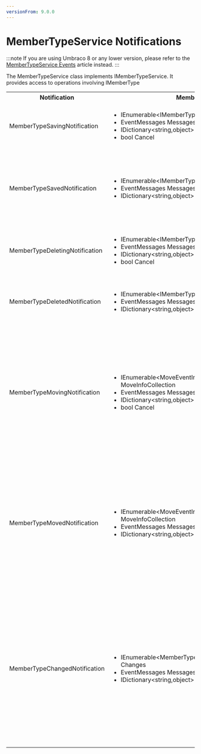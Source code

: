 ```yaml
---
versionFrom: 9.0.0
---
```


# MemberTypeService Notifications

:::note
If you are using Umbraco 8 or any lower version, please refer to the [MemberTypeService Events](../Events/MemberTypeService-Events) article instead.
:::

The MemberTypeService class implements IMemberTypeService. It provides access to operations involving IMemberType

<table>
  <tr>
    <th>Notification</th>
    <th>Members</th>
    <th>Description</th>
  </tr>

  <tr>
    <td>MemberTypeSavingNotification</td>
    <td>
      <ul>
        <li>IEnumerable&ltIMemberType&gt SavedEntities</li>
        <li>EventMessages Messages</li>
        <li>IDictionary&ltstring,object&gt State</li>
        <li>bool Cancel</li>
      </ul>
    </td>
    <td>
    Published when MemberTypeService.Save is called in the API.<br/>
    SavedEntities: Gets the collection of IMemberType objects being saved.
    </td>
  </tr>

  <tr>
    <td>MemberTypeSavedNotification</td>
    <td>
      <ul>
        <li>IEnumerable&ltIMemberType&gt SavedEntities</li>
        <li>EventMessages Messages</li>
        <li>IDictionary&ltstring,object&gt State</li>
      </ul>
    </td>
    <td>
    Published when MemberTypeService.Save is called in the API, after the entities has been saved.<br/>
    NOTE: <em><a href="../determining-new-entity">See here on how to determine if the entity is brand new</a></em><br/>
    SavedEntities: Gets the collection of saved IMemberType objects.
    </td>
  </tr>

  <tr>
    <td>MemberTypeDeletingNotification</td>
    <td>
      <ul>
        <li>IEnumerable&ltIMemberType&gt DeletedEntities</li>
        <li>EventMessages Messages</li>
        <li>IDictionary&ltstring,object&gt State</li>
        <li>bool Cancel</li>
      </ul>
    </td>
    <td>
      Published when MemberTypeService.Delete is called in the API.<br/>
      DeletedEntities: Gets the collection of IMemberType objects being deleted.
    </td>
  </tr>

  <tr>
    <td>MemberTypeDeletedNotification</td>
    <td>
      <ul>
        <li>IEnumerable&ltIMemberType&gt DeletedEntities</li>
        <li>EventMessages Messages</li>
        <li>IDictionary&ltstring,object&gt State</li>
      </ul>
    </td>
    <td>
      Published when MemberTypeService.Delete is called in the API, after the entities has been deleted.<br/>
      DeletedEntities: Gets the collection of deleted IMemberType objects.
    </td>
  </tr>

  <tr>
    <td>MemberTypeMovingNotification</td>
    <td>
      <ul>
        <li>IEnumerable&ltMoveEventInfo&ltIMemberType&gt&gt MoveInfoCollection</li>
        <li>EventMessages Messages</li>
        <li>IDictionary&ltstring,object&gt State</li>
        <li>bool Cancel</li>
      </ul>
    </td>
    <td>
    Published when MemberTypeService.Move is called in the API<br/>
    MoveInfoCollection will for each moving entity provide:
      <ol>
        <li>Entity: Gets the IMemberType object being moved</li>
        <li>OriginalPath: The original path the entity is moved from</li>
        <li>NewParentId: Gets the Id of the parent the entity will have after it has been moved</li>
      </ol>
    </td>
  </tr>

  <tr>
    <td>MemberTypeMovedNotification</td>
    <td>
      <ul>
        <li>IEnumerable&ltMoveEventInfo&ltIMemberType&gt&gt MoveInfoCollection</li>
        <li>EventMessages Messages</li>
        <li>IDictionary&ltstring,object&gt State</li>
      </ul>
    </td>
    <td>
    Published when MemberTypeService.Move is called in the API, after the entities has been moved.<br/>
    MoveInfoCollection will for each moving entity provide:
      <ol>
        <li>Entity: Gets the IMemberType object being moved</li>
        <li>OriginalPath: The original path the entity is moved from</li>
        <li>NewParentId: Gets the Id of the parent the entity will have after it has been moved</li>
      </ol>
    </td>
  </tr>

  <tr>
    <td>MemberTypeChangedNotification</td>
    <td>
      <ul>
        <li>IEnumerable&ltMemberTypeChange&ltIMemberType&gt&gt Changes</li>
        <li>EventMessages Messages</li>
        <li>IDictionary&ltstring,object&gt State</li>
      </ul>
    </td>
    <td>
    Published when a MemberType is saved or deleted, after the transaction has completed. This is mainly used for caching purposes, and generally not recommended, use Saved and Deleted notifications instead.<br/>
    Changes will for each item affected by the change prove:
    <ol>
      <li>Item: The IMemberType affected by the change.</li>
      <li>ChangeTypes: The type of change: Create, Remove, RefreshMain, etc.</li>
    </ol>
    </td>
  </tr>
</table>
